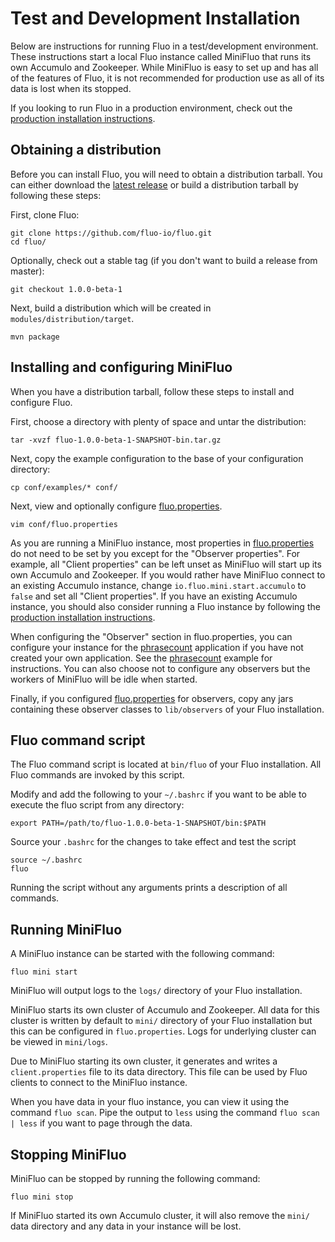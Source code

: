 <!---
Copyright 2014 Fluo authors (see AUTHORS)

Licensed under the Apache License, Version 2.0 (the "License");
you may not use this file except in compliance with the License.
You may obtain a copy of the License at

    http://www.apache.org/licenses/LICENSE-2.0

Unless required by applicable law or agreed to in writing, software
distributed under the License is distributed on an "AS IS" BASIS,
WITHOUT WARRANTIES OR CONDITIONS OF ANY KIND, either express or implied.
See the License for the specific language governing permissions and
limitations under the License.
-->

Test and Development Installation
=================================

Below are instructions for running Fluo in a test/development environment.
These instructions start a local Fluo instance called MiniFluo that runs
its own Accumulo and Zookeeper.  While MiniFluo is easy to set up and has 
all of the features of Fluo, it is not recommended for production use as 
all of its data is lost when its stopped.
   
If you looking to run Fluo in a production environment, check out the
[production installation instructions](production-install.md).  

Obtaining a distribution
------------------------

Before you can install Fluo, you will need to obtain a distribution tarball.  You
can either download the [latest release][release] or build a distribution tarball
by following these steps:

First, clone Fluo:
```
git clone https://github.com/fluo-io/fluo.git
cd fluo/
```
Optionally, check out a stable tag (if you don't want to build a release from master):
```
git checkout 1.0.0-beta-1
```
Next, build a distribution which will be created in `modules/distribution/target`.
```
mvn package
```

Installing and configuring MiniFluo
-----------------------------------

When you have a distribution tarball, follow these steps to install and configure Fluo.

First, choose a directory with plenty of space and untar the distribution:
```
tar -xvzf fluo-1.0.0-beta-1-SNAPSHOT-bin.tar.gz
```
Next, copy the example configuration to the base of your configuration directory:
```
cp conf/examples/* conf/
```

Next, view and optionally configure [fluo.properties]. 
```
vim conf/fluo.properties
```
As you are running a MiniFluo instance, most properties in [fluo.properties] do not need to be 
set by you except for the "Observer properties". For example, all "Client properties" can be left 
unset as MiniFluo will start up its own Accumulo and Zookeeper.  If you would rather have MiniFluo
connect to an existing Accumulo instance, change `io.fluo.mini.start.accumulo` to `false` and 
set all "Client properties".  If you have an existing Accumulo instance, you should also consider
running a Fluo instance by following the [production installation instructions](production-install.md).

When configuring the "Observer" section in fluo.properties, you can configure your instance
for the [phrasecount] application if you have not created your own application. See
the [phrasecount] example for instructions. You can also choose not to configure any
observers but the workers of MiniFluo will be idle when started.

Finally, if you configured [fluo.properties] for observers, copy any jars containing these
observer classes to `lib/observers` of your Fluo installation.

Fluo command script
-------------------

The Fluo command script is located at `bin/fluo` of your Fluo installation.  All Fluo
commands are invoked by this script.  

Modify and add the following to your `~/.bashrc` if you want to be able to execute the
fluo script from any directory:
```
export PATH=/path/to/fluo-1.0.0-beta-1-SNAPSHOT/bin:$PATH
```

Source your `.bashrc` for the changes to take effect and test the script
```
source ~/.bashrc
fluo
```
Running the script without any arguments prints a description of all commands.

Running MiniFluo
----------------

A MiniFluo instance can be started with the following command:
```
fluo mini start
```
 
MiniFluo will output logs to the `logs/` directory of your Fluo installation.

MiniFluo starts its own cluster of Accumulo and Zookeeper.  All data for this
cluster is written by default to `mini/` directory of your Fluo installation 
but this can be configured in `fluo.properties`.  Logs for underlying cluster
can be viewed in `mini/logs`.

Due to MiniFluo starting its own cluster, it generates and writes a `client.properties`
file to its data directory.  This file can be used by Fluo clients to connect
to the MiniFluo instance.

When you have data in your fluo instance, you can view it using the command `fluo scan`.
Pipe the output to `less` using the command `fluo scan | less` if you want to page 
through the data.

Stopping MiniFluo
-----------------

MiniFluo can be stopped by running the following command:
```
fluo mini stop
```
If MiniFluo started its own Accumulo cluster, it will also remove the `mini/` data 
directory and any data in your instance will be lost.

[release]: https://github.com/fluo-io/fluo/releases
[phrasecount]: https://github.com/fluo-io/phrasecount
[fluo.properties]: ../modules/distribution/src/main/config/fluo.properties
